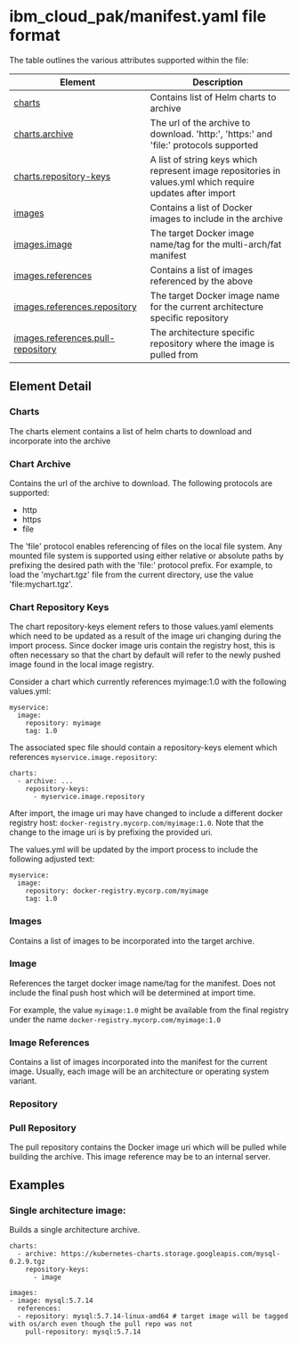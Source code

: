 # ibm_cloud_pak/manifest.yaml file format

The table outlines the various attributes supported within the file: 

| Element                                 | Description                             |
| --------------------------------------- | --------------------------------------- |
| [charts](#charts)                       | Contains list of Helm charts to archive |
| [charts.archive](#charts-archive)    | The url of the archive to download. 'http:', 'https:' and 'file:' protocols supported | 
| [charts.repository-keys](#chart-repository-keys) | A list of string keys which represent image repositories in values.yml which require updates after import |
| [images](#images)                       | Contains a list of Docker images to include in the archive |
| [images.image](#image) | The target Docker image name/tag for the multi-arch/fat manifest |
| [images.references](#image-references) | Contains a list of images referenced by the above |
| [images.references.repository](#repository)  | The target Docker image name for the current architecture specific repository |
| [images.references.pull-repository](#pull-repository) | The architecture specific repository where the image is pulled from |

## Element Detail

### Charts

The charts element contains a list of helm charts to download and incorporate into the archive

### Chart Archive

Contains the url of the archive to download. The following protocols are supported: 

* http
* https
* file

The 'file' protocol enables referencing of files on the local file system. Any mounted file system is supported using either relative or absolute paths by prefixing the desired path with the 'file:' protocol prefix. For example, to load the 'mychart.tgz' file from the current directory, use the value 'file:mychart.tgz'. 

### Chart Repository Keys

The chart repository-keys element refers to those values.yaml elements which need to be updated as a result of the image uri changing during the import process. Since docker image uris contain the registry host, this is often necessary so that the chart by default will refer to the newly pushed image found in the local image registry. 

Consider a chart which currently references myimage:1.0 with the following values.yml:

```
myservice:
  image:
    repository: myimage
    tag: 1.0
```

The associated spec file should contain a repository-keys element which references `myservice.image.repository`:

```
charts:
  - archive: ...
    repository-keys: 
      - myservice.image.repository

```

After import, the image uri may have changed to include a different docker registry host: `docker-registry.mycorp.com/myimage:1.0`. Note that the change to the image uri is by prefixing the provided uri. 

The values.yml will be updated by the import process to include the following adjusted text: 

```
myservice:
  image:
    repository: docker-registry.mycorp.com/myimage
    tag: 1.0
```

### Images

Contains a list of images to be incorporated into the target archive. 

### Image

References the target docker image name/tag for the manifest. Does not include the final push host which will be determined at import time. 

For example, the value `myimage:1.0` might be available from the final registry under the name `docker-registry.mycorp.com/myimage:1.0` 

### Image References

Contains a list of images incorporated into the manifest for the current image. Usually, each image will be an architecture or operating system variant. 

### Repository

### Pull Repository

The pull repository contains the Docker image uri which will be pulled while building the archive. This image reference may be to an internal server. 

## Examples

### Single architecture image:

Builds a single architecture archive. 

```
charts:
  - archive: https://kubernetes-charts.storage.googleapis.com/mysql-0.2.9.tgz
    repository-keys: 
      - image

images:
- image: mysql:5.7.14
  references:
  - repository: mysql:5.7.14-linux-amd64 # target image will be tagged with os/arch even though the pull repo was not
    pull-repository: mysql:5.7.14
```